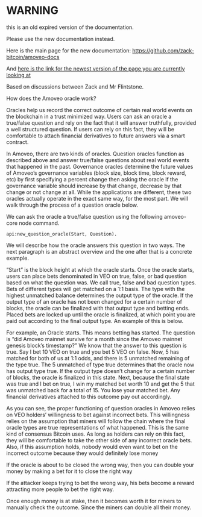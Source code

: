 WARNING
========

this is an old expired version of the documentation.

Please use the new documentation instead. 

Here is the main page for the new documentation: https://github.com/zack-bitcoin/amoveo-docs 

And [here is the link for the newest version of the page you are currently looking at](https://github.com/zack-bitcoin/amoveo-docs/blob/master//blog_posts/oracles_overview.md)

Based on discussions between Zack and Mr Flintstone.

How does the Amoveo oracle work?

Oracles help us record the correct outcome of certain real world events on the blockchain in a trust minimized way. Users can ask an oracle a true/false question and rely on the fact that it will answer truthfully, provided a well structured question. If users can rely on this fact, they will be comfortable to attach financial derivatives to future answers via a smart contract.

In Amoveo, there are two kinds of oracles. Question oracles function as described above and answer true/false questions about real world events that happened in the past. Governance oracles determine the future values of Amoveo’s governance variables (block size, block time, block reward, etc) by first specifying a percent change then asking the oracle if the governance variable should increase by that change, decrease by that change or not change at all. While the applications are different, these two oracles actually operate in the exact same way, for the most part. We will walk through the process of a question oracle below.

We can ask the oracle a true/false question using the following amoveo-core node command.

	api:new_question_oracle(Start, Question).

We will describe how the oracle answers this question in two ways. The next paragraph is an abstract overview and the one after that is a concrete example.

“Start” is the block height at which the oracle starts. Once the oracle starts, users can place bets denominated in VEO on true, false, or bad question based on what the question was. We call true, false and bad question types. Bets of different types will get matched on a 1:1 basis. The type with the highest unmatched balance determines the output type of the oracle. If the output type of an oracle has not been changed for a certain number of blocks, the oracle can be finalized with that output type and betting ends. Placed bets are locked up until the oracle is finalized, at which point you are paid out according to the final output type. An example of this is below.

For example, an Oracle starts. This means betting has started. The question is “did Amoveo mainnet survive for a month since the Amoveo mainnet genesis block’s timestamp?” We know that the answer to this question is true. Say I bet 10 VEO on true and you bet 5 VEO on false. Now, 5 has matched for both of us at 1:1 odds, and there is 5 unmatched remaining of the type true. The 5 unmatched of type true determines that the oracle now has output type true. If the output type doesn’t change for a certain number of blocks, the oracle is finalized in this state. Next, because the final state was true and I bet on true, I win my matched bet worth 10 and get the 5 that was unmatched back for a total of 15. You lose your matched bet. Any financial derivatives attached to this outcome pay out accordingly.

As you can see, the proper functioning of question oracles in Amoveo relies on VEO holders’ willingness to bet against incorrect bets. This willingness relies on the assumption that miners will follow the chain where the final oracle types are true representations of what happened. This is the same kind of consensus Bitcoin uses. As long as holders can rely on this fact, they will be comfortable to take the other side of any incorrect oracle bets. Also, if this assumption holds, nobody would even want to bet on the incorrect outcome because they would definitely lose money

If the oracle is about to be closed the wrong way, then you can double your money by making a bet for it to close the right way

If the attacker keeps trying to bet the wrong way, his bets become a reward attracting more people to bet the right way.

Once enough money is at stake, then it becomes worth it for miners to manually check the outcome. Since the miners can double all their money.
